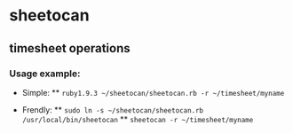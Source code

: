 sheetocan
=========

## timesheet operations

### Usage example:

* Simple: 
** `ruby1.9.3 ~/sheetocan/sheetocan.rb -r ~/timesheet/myname`

* Frendly:
** `sudo ln -s ~/sheetocan/sheetocan.rb /usr/local/bin/sheetocan`
** `sheetocan -r ~/timesheet/myname`
